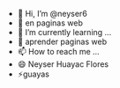 - 👋 Hi, I’m @neyser6
- 👀 en paginas web
- 🌱 I’m currently learning ...
- 💞️ aprender paginas web
- 📫 How to reach me ...
- 😄 Neyser Huayac Flores
- ⚡guayas

<!---
neyser6/neyser6 is a ✨ special ✨ repository because its `README.md` (this file) appears on your GitHub profile.
You can click the Preview link to take a look at your changes.
--->
